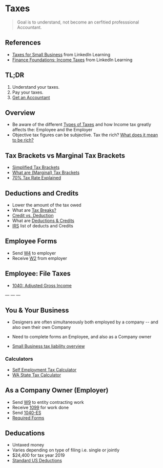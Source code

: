 # Taxes

> Goal is to understand, not become an cerfitied professsional Accountant.

## References
* [Taxes for Small Business][1]  from LinkedIn Learning
* [Finance Foundations: Income Taxes][2] from LinkedIn Learning

## TL;DR

1. Understand your taxes.
2. Pay your taxes.
3. [Get an Accountant][3]

## Overview

* Be aware of the different [Types of Taxes][4] and how Income tax greatly affects the: Employee and the Employer
* Objective tax figures can be subjective. Tax the rich? [What does it mean to be rich?][5] 

## Tax Brackets vs Marginal Tax Brackets
* [Simplified Tax Brackets][6]
* [What are (Marginal) Tax Brackets][7] 
* [70% Tax Rate Explained][8]

## Deductions and Credits
* Lower the amount of the tax owed
* What are [Tax Breaks?][9]
* [Credit vs. Deduction][10]
* What are [Deductions & Credits][11] 
* [IRS][12] list of deducts and Credits

##  Employee Forms
* Send [W4][13] to employer
* Receive [W2][14] from employer

## Employee: File Taxes
* [1040: Adjusted Gross Income][15]

—
—
—
## You & Your Business

* Designers are often simultaneously both employed by a company -- and also own their own Company
* Need to complete forms an Employee, and also as a Company owner

* [Small Business tax liability overview][16]

### Calculators
* [Self Employment Tax Calculator][17]
* [WA State Tax Calculator][18]


## As a Company Owner (Employer)
* Send [W9][19] to entity contracting work
* Receive [1099][20] for work done
* Send [1040-ES][21]
* [Required Forms][22]


## Deducations
* Untaxed money
* Varies depending on type of filing i.e. single or jointly 
* $24,400 for tax year 2019
* [Standard US Deductions][23]

[1]:	https://www.linkedin.com/learning/taxes-for-small-business/
[2]:	https://www.lynda.com/Business-tutorials/Finance-Foundations-Income-Taxes-2019/779740-2.html
[3]:	https://www.lynda.com/Design-Business-tutorials/Finding-accountant-bookkeeper/112415/128839-4.html
[4]:	https://www.linkedin.com/learning/finance-foundations-income-taxes-2/different-kinds-of-taxes?u=41913900
[5]:	https://www.youtube.com/watch?v=pTwPHuE_HrU
[6]:	https://www.linkedin.com/learning/finance-foundations-income-taxes-2/tax-brackets?u=41913900
[7]:	https://m.youtube.com/watch?v=VJhsjUPDulw&feature=share
[8]:	https://www.youtube.com/watch?v=bWRO-M47eCY&feature=youtu.be
[9]:	https://www.linkedin.com/learning/finance-foundations-income-taxes-2/examples-of-individual-tax-breaks?u=41913900
[10]:	https://www.youtube.com/watch?v=GGbANc-iFzE
[11]:	https://www.linkedin.com/learning/finance-foundations-income-taxes-2/tax-deductions-and-tax-credits?u=41913900
[12]:	https://www.irs.gov/credits-deductions-for-individuals
[13]:	https://www.irs.gov/forms-pubs/about-form-w-4
[14]:	https://www.irs.gov/forms-pubs/about-form-w-2
[15]:	https://www.linkedin.com/learning/finance-foundations-income-taxes-2/single-form-1040-computing-adjusted-gross-income-agi?u=41913900
[16]:	https://bench.co/blog/tax-tips/calculate-tax-liability/
[17]:	https://www.taxact.com/tools/self-employed-calculator
[18]:	https://www.taxformcalculator.com/state-tax/washington.html
[19]:	https://www.irs.gov/forms-pubs/about-form-w-9
[20]:	https://www.irs.gov/forms-pubs/about-form-1099-misc
[21]:	https://www.irs.gov/forms-pubs/about-form-1040-es
[22]:	https://www.lynda.com/Design-Business-tutorials/Required-forms-quarterly-payments/112415/128838-4.html
[23]:	https://www.fool.com/taxes/2018/11/18/its-official-the-2019-standard-deduction-is-gettin.aspx